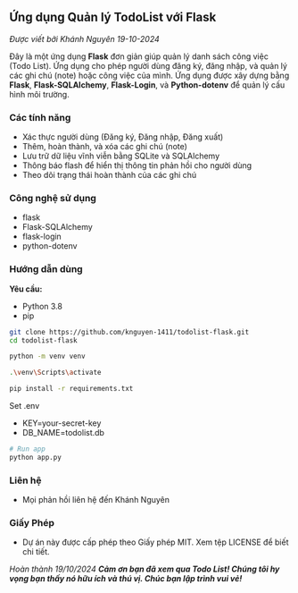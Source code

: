 ## Ứng dụng Quản lý TodoList với Flask

_Được viết bởi Khánh Nguyên_
_19-10-2024_

Đây là một ứng dụng **Flask** đơn giản giúp quản lý danh sách công việc (Todo List). Ứng dụng cho phép người dùng đăng ký, đăng nhập, và quản lý các ghi chú (note) hoặc công việc của mình. Ứng dụng được xây dựng bằng **Flask**, **Flask-SQLAlchemy**, **Flask-Login**, và **Python-dotenv** để quản lý cấu hình môi trường.

### Các tính năng

- Xác thực người dùng (Đăng ký, Đăng nhập, Đăng xuất)
- Thêm, hoàn thành, và xóa các ghi chú (note)
- Lưu trữ dữ liệu vĩnh viễn bằng SQLite và SQLAlchemy
- Thông báo flash để hiển thị thông tin phản hồi cho người dùng
- Theo dõi trạng thái hoàn thành của các ghi chú

### Công nghệ sử dụng

- flask
- Flask-SQLAlchemy
- flask-login
- python-dotenv

### Hướng dẫn dùng

**Yêu cầu:**

- Python 3.8
- pip

```bash
git clone https://github.com/knguyen-1411/todolist-flask.git
cd todolist-flask

python -m venv venv

.\venv\Scripts\activate

pip install -r requirements.txt

```

Set .env

- KEY=your-secret-key
- DB_NAME=todolist.db

```bash
# Run app
python app.py
```

### Liên hệ

- Mọi phản hồi liên hệ đến Khánh Nguyên

### Giấy Phép

- Dự án này được cấp phép theo Giấy phép MIT. Xem tệp LICENSE để biết chi tiết.

_Hoàn thành 19/10/2024_
**_Cảm ơn bạn đã xem qua Todo List! Chúng tôi hy vọng bạn thấy nó hữu ích và thú vị. Chúc bạn lập trình vui vẻ!_**
